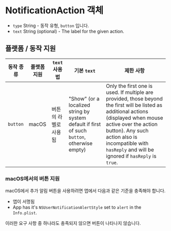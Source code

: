 # NotificationAction 객체

* `type` String - 동작 유형, `button` 입니다.
* `text` String (optional) - The label for the given action.

## 플랫폼 / 동작 지원

| 동작 종류    | 플랫폼 지원 | `text` 사용법  | 기본 `text`                                                                                   | 제한 사항                                                                                                                                                                                                                                                                     |
| -------- | ------ | ----------- | ------------------------------------------------------------------------------------------- | ------------------------------------------------------------------------------------------------------------------------------------------------------------------------------------------------------------------------------------------------------------------------- |
| `button` | macOS  | 버튼의 라벨로 사용됨 | "Show" (or a localized string by system default if first of such `button`, otherwise empty) | Only the first one is used. If multiple are provided, those beyond the first will be listed as additional actions (displayed when mouse active over the action button). Any such action also is incompatible with `hasReply` and will be ignored if `hasReply` is `true`. |

### macOS에서의 버튼 지원

macOS에서 추가 알림 버튼을 사용하려면 앱에서 다음과 같은 기준을 충족해야 합니다.

* 앱이 서명됨
* App has it's `NSUserNotificationAlertStyle` set to `alert` in the `Info.plist`.

이러한 요구 사항 중 하나라도 충족되지 않으면 버튼이 나타나지 않습니다.